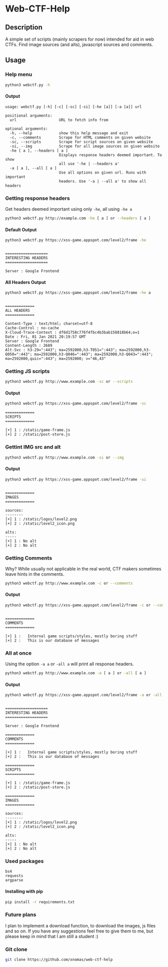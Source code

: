 # Web-CTF-Help

## Description

A simple set of scripts (mainly scrapers for now) intended for aid in web CTFs. Find image sources (and alts), javascript sources and comments. 

## Usage
  

### Help menu

```bash
python3 webctf.py -h
```

#### Output

```
usage: webctf.py [-h] [-c] [-sc] [-si] [-he [a]] [-a [a]] url

positional arguments:
  url                   URL to fetch info from

optional arguments:
  -h, --help            show this help message and exit
  -c, --comments        Scrape for HTML comments on given website
  -sc, --scripts        Scrape for script sources on given website
  -si, --img            Scrape for all image sources on given website
  -he [ a ], --headers [ a ]
                        Displays response headers deemed important. To show
                        all use '-he | --headers a'
  -a [ a ], --all [ a ]
                        Use all options on given url. Runs with important
                        headers. Use '-a | --all a' to show all headers
```

### Getting response headers

Get headers deemed important using only `-he`, all using `-he a`

```bash
python3 webctf.py http://example.com -he [ a ] or --headers [ a ]
```

#### Default Output

```bash
python3 webctf.py https://xss-game.appspot.com/level2/frame -he
```
```

===================
INTERESTING HEADERS
===================

Server : Google Frontend
```

#### All Headers Output

```bash
python3 webctf.py https://xss-game.appspot.com/level2/frame -he a
```
```

=============
ALL HEADERS
=============

Content-Type : text/html; charset=utf-8
Cache-Control : no-cache
X-Cloud-Trace-Context : df6d1758c776f4fbc4b3bab158818b64;o=1
Date : Fri, 01 Jan 2021 20:19:57 GMT
Server : Google Frontend
Content-Length : 2689
Alt-Svc : h3-29=":443"; ma=2592000,h3-T051=":443"; ma=2592000,h3-Q050=":443"; ma=2592000,h3-Q046=":443"; ma=2592000,h3-Q043=":443"; ma=2592000,quic=":443"; ma=2592000; v="46,43"
```


### Getting JS scripts

```bash
python3 webctf.py http://www.example.com -sc or --scripts
```

#### Output

```bash
python3 webctf.py https://xss-game.appspot.com/level2/frame -sc
```
```
=============
SCRIPTS
=============

[+] 1 : /static/game-frame.js
[+] 2 : /static/post-store.js
```

### Gettint IMG src and alt

```bash
python3 webctf.py http://www.example.com -si or --img
```

#### Output

```bash
python3 webctf.py https://xss-game.appspot.com/level2/frame -si
```
```

=============
IMAGES
=============

sources:
--------
[+] 1 : /static/logos/level2.png
[+] 2 : /static/level2_icon.png

alts:
-----
[+] 1 : No alt
[+] 2 : No alt
```

### Getting Comments

Why? While usually not applicable in the real world, CTF makers sometimes leave hints in the comments.

```bash
python3 webctf.py http://www.example.com -c or --comments
```

#### Output

```bash
python3 webctf.py https://xss-game.appspot.com/level2/frame -c or --comments
```
```

=============
COMMENTS
=============

[+] 1 :   Internal game scripts/styles, mostly boring stuff
[+] 2 :   This is our database of messages
```

### All at once

Using the option `-a a` or `-all a` will print all response headers. 

```bash
python3 webctf.py http://www.example.com -a [ a ] or -all [ a ]
```

#### Output

```bash
python3 webctf.py https://xss-game.appspot.com/level2/frame -a or -all
```
```

===================
INTERESTING HEADERS
===================

Server : Google Frontend

=============
COMMENTS
=============

[+] 1 :   Internal game scripts/styles, mostly boring stuff
[+] 2 :   This is our database of messages

=============
SCRIPTS
=============

[+] 1 : /static/game-frame.js
[+] 2 : /static/post-store.js

=============
IMAGES
=============

sources:
--------
[+] 1 : /static/logos/level2.png
[+] 2 : /static/level2_icon.png

alts:
-----
[+] 1 : No alt
[+] 2 : No alt
```

### Used packages

```
bs4
requests
argparse
```

#### Installing with pip

```bash
pip install -r requirements.txt
```

### Future plans

I plan to implement a download function, to download the images, js files and so on. If you have any suggestions feel free to give them to me, 
but please keep in mind that I am still a student :) 

### Git clone 

```bash
git clone https://github.com/xnomas/web-ctf-help
``` 